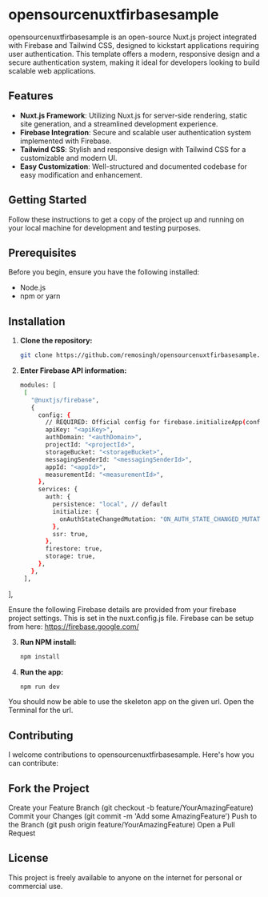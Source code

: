 # opensourcenuxtfirbasesample

opensourcenuxtfirbasesample is an open-source Nuxt.js project integrated with Firebase and Tailwind CSS, designed to kickstart applications requiring user authentication. This template offers a modern, responsive design and a secure authentication system, making it ideal for developers looking to build scalable web applications.

## Features

- **Nuxt.js Framework**: Utilizing Nuxt.js for server-side rendering, static site generation, and a streamlined development experience.
- **Firebase Integration**: Secure and scalable user authentication system implemented with Firebase.
- **Tailwind CSS**: Stylish and responsive design with Tailwind CSS for a customizable and modern UI.
- **Easy Customization**: Well-structured and documented codebase for easy modification and enhancement.

## Getting Started

Follow these instructions to get a copy of the project up and running on your local machine for development and testing purposes.

## Prerequisites

Before you begin, ensure you have the following installed:
- Node.js
- npm or yarn

## Installation

1. **Clone the repository:**
   ```bash
   git clone https://github.com/remosingh/opensourcenuxtfirbasesample.git

2. **Enter Firebase API information:**
   ```bash
   modules: [
    [
      "@nuxtjs/firebase",
      {
        config: {
          // REQUIRED: Official config for firebase.initializeApp(config):
          apiKey: "<apiKey>",
          authDomain: "<authDomain>",
          projectId: "<projectId>",
          storageBucket: "<storageBucket>",
          messagingSenderId: "<messagingSenderId>",
          appId: "<appId>",
          measurementId: "<measurementId>",
        },
        services: {
          auth: {
            persistence: "local", // default
            initialize: {
              onAuthStateChangedMutation: "ON_AUTH_STATE_CHANGED_MUTATION",
            },
            ssr: true,
          },
          firestore: true,
          storage: true,
        },
      },
    ],
  ],

Ensure the following Firebase details are provided from your firebase project settings. This is set in the nuxt.config.js file. Firebase can be setup from here: https://firebase.google.com/


3. **Run NPM install:**
   ```bash
   npm install

4. **Run the app:**
   ```bash
   npm run dev

You should now be able to use the skeleton app on the given url. Open the Terminal for the url.

## Contributing

I welcome contributions to opensourcenuxtfirbasesample. Here's how you can contribute:

## Fork the Project

Create your Feature Branch (git checkout -b feature/YourAmazingFeature)
Commit your Changes (git commit -m 'Add some AmazingFeature')
Push to the Branch (git push origin feature/YourAmazingFeature)
Open a Pull Request

## License

This project is freely  available to anyone on the internet for personal or commercial use.
